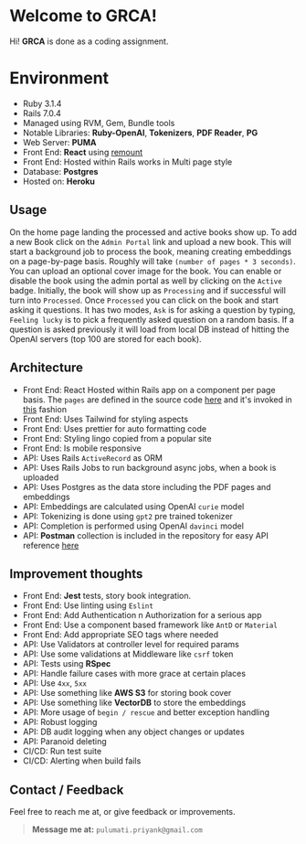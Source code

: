 # Welcome to GRCA!

Hi! **GRCA** is done as a coding assignment.


# Environment

- Ruby 3.1.4
- Rails 7.0.4
- Managed using RVM, Gem, Bundle tools
- Notable Libraries: **Ruby-OpenAI**, **Tokenizers**, **PDF Reader**, **PG**
- Web Server: **PUMA**
- Front End: **React** using [remount](https://www.npmjs.com/package/remount)
- Front End: Hosted within Rails works in Multi page style
- Database: **Postgres**
- Hosted on: **Heroku**

## Usage

On the home page landing the processed and active books show up. To add a new Book click on the `Admin Portal` link and upload a new book. This will start a background job to process the book, meaning creating embeddings on a page-by-page basis. Roughly will take `(number of pages * 3 seconds)`. You can upload an optional cover image for the book. You can enable or disable the book using the admin portal as well by clicking on the `Active` badge.
Initially, the book will show up as `Processing` and if successful will turn into `Processed`. Once `Processed` you can click on the book and start asking it questions.
It has two modes, `Ask` is for asking a question by typing, `Feeling lucky` is to pick a frequently asked question on a random basis. If a question is asked previously it will load from local DB instead of hitting the OpenAI servers (top 100 are stored for each book).

## Architecture

 - Front End: React Hosted within Rails app on a component per page basis. The `pages` are defined in the source code [here](https://github.com/priyankcommits/grca/tree/main/app/javascript/react/src/pages) and it's invoked in [this](https://github.com/priyankcommits/grca/blob/main/app/views/book/book.html.erb) fashion
 - Front End: Uses Tailwind for styling aspects
 - Front End: Uses prettier for auto formatting code
 - Front End: Styling lingo copied from a popular site
 - Front End: Is mobile responsive
 - API: Uses Rails `ActiveRecord` as ORM
 - API: Uses Rails Jobs to run background async jobs, when a book is uploaded
 - API: Uses Postgres as the data store including the PDF pages and embeddings
 - API: Embeddings are calculated using OpenAI `curie` model
 - API: Tokenizing is done using `gpt2` pre trained tokenizer
 - API: Completion is performed using OpenAI `davinci` model
 - API: **Postman** collection is included in the repository for easy API reference [here](https://github.com/priyankcommits/grca/blob/main/Dev.postman_collection.json)

## Improvement thoughts

 - Front End: **Jest** tests, story book integration.
 - Front End: Use linting using `Eslint`
 - Front End: Add Authentication n Authorization for a serious app
 - Front End: Use a component based framework like `AntD` or `Material`
 - Front End: Add appropriate SEO tags where needed
 - API: Use Validators at controller level for required params
 - API: Use some validations at Middleware like `csrf` token
 - API: Tests using **RSpec**
 - API: Handle failure cases with more grace at certain places
 - API: Use `4xx`, `5xx`
 - API: Use something like **AWS S3** for storing book cover
 - API: Use something like **VectorDB** to store the embeddings
 - API: More usage of `begin / rescue` and better exception handling
 - API: Robust logging
 - API: DB audit logging when any object changes or updates
 - API: Paranoid deleting
 - CI/CD: Run test suite
 - CI/CD: Alerting when build fails

## Contact / Feedback

Feel free to reach me at, or give feedback or improvements.

> **Message me at:** `pulumati.priyank@gmail.com`
